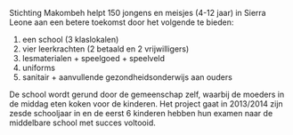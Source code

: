 Stichting Makombeh helpt 150 jongens en meisjes (4-12 jaar) in Sierra Leone aan een betere toekomst door het volgende te bieden:1. een school (3 klaslokalen)2. vier leerkrachten (2 betaald en 2 vrijwilligers)3. lesmaterialen + speelgoed + speelveld4. uniforms5. sanitair + aanvullende gezondheidsonderwijs aan ouders
De school wordt gerund door de gemeenschap zelf, waarbij de moeders 
in de middag eten koken voor de kinderen. Het project gaat in 2013/2014 
zijn zesde schooljaar in en de eerst 6 kinderen hebben hun examen naar 
de middelbare school met succes voltooid.
